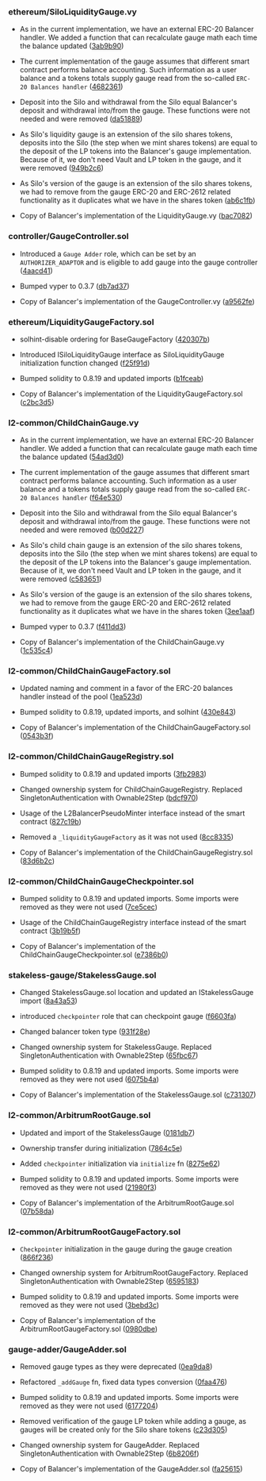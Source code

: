 ### ethereum/SiloLiquidityGauge.vy
- As in the current implementation, we have an external ERC-20 Balancer handler. We added a function that can recalculate gauge math each time the balance updated ([3ab9b90](https://github.com/silo-finance/silo-contracts-v2/pull/34/commits/3ab9b90750287ce4c36d0329408a6bd9d39882d9))

- The current implementation of the gauge assumes that different smart contract performs balance accounting. Such information as a user balance and a tokens totals supply gauge read from the so-called `ERC-20 Balances handler` ([4682361](https://github.com/silo-finance/silo-contracts-v2/pull/34/commits/468236129c7222b62b6faf27726c4dc64ad8d73e))

- Deposit into the Silo and withdrawal from the Silo equal Balancer's deposit and withdrawal into/from the gauge. These functions were not needed and were removed ([da51889](https://github.com/silo-finance/silo-contracts-v2/pull/34/commits/da518898ff7c7704c79eeb5c69a0ad022ad830b8))

- As Silo's liquidity gauge is an extension of the silo shares tokens, deposits into the Silo (the step when we mint shares tokens) are equal to the deposit of the LP tokens into the Balancer's gauge implementation. Because of it, we don't need Vault and LP token in the gauge, and it were removed ([949b2c6](https://github.com/silo-finance/silo-contracts-v2/pull/34/commits/949b2c6d55396b2a5fccd7850f2644b679e4b124))

- As Silo's version of the gauge is an extension of the silo shares tokens, we had to remove from the gauge ERC-20 and ERC-2612 related functionality as it duplicates what we have in the shares token ([ab6c1fb](https://github.com/silo-finance/silo-contracts-v2/pull/34/commits/ab6c1fb59de147e0e13a5ea98ce9f8b21cb1dbf2))

- Copy of Balancer's implementation of the LiquidityGauge.vy ([bac7082](https://github.com/silo-finance/silo-contracts-v2/pull/34/commits/bac708248757c313a2f0c47c6dee0bd91ddaf531))

### controller/GaugeController.sol

- Introduced a `Gauge Adder` role, which can be set by an `AUTHORIZER_ADAPTOR` and is eligible to add gauge into the gauge controller ([4aacd41](https://github.com/silo-finance/silo-contracts-v2/pull/69/commits/4aacd41da29853662f3391e4826af4fd207adde4))

- Bumped vyper to 0.3.7 ([db7ad37](https://github.com/silo-finance/silo-contracts-v2/pull/69/commits/db7ad3739e4ac02dd7556b58d64a933b7744691b))

- Copy of Balancer's implementation of the GaugeController.vy ([a9562fe](https://github.com/silo-finance/silo-contracts-v2/pull/69/commits/a9562fee86534cc563b23bd7ea663292af85eec8))

### ethereum/LiquidityGaugeFactory.sol

- solhint-disable ordering for BaseGaugeFactory ([420307b](https://github.com/silo-finance/silo-contracts-v2/pull/34/commits/420307bfeae951a74f04d8d8e82507ea35d412bb))

- Introduced ISiloLiquidityGauge interface as SiloLiquidityGauge initialization function changed ([f25f91d](https://github.com/silo-finance/silo-contracts-v2/pull/34/commits/f25f91d693fd5894841688ba6e9095759ecc53ce))

- Bumped solidity to 0.8.19 and updated imports ([b1fceab](https://github.com/silo-finance/silo-contracts-v2/pull/34/commits/b1fceaba4398d4041e7ec958273deb6b9901cb4e))

- Copy of Balancer's implementation of the LiquidityGaugeFactory.sol ([c2bc3d5](https://github.com/silo-finance/silo-contracts-v2/pull/34/commits/c2bc3d539244abee8e2cd9b13e70b931eb251735))

### l2-common/ChildChainGauge.vy

- As in the current implementation, we have an external ERC-20 Balancer handler. We added a function that can recalculate gauge math each time the balance updated ([54ad3d0](https://github.com/silo-finance/silo-contracts-v2/pull/56/commits/54ad3d017658e95b0b4e07356998ce558ff2f1ec))

- The current implementation of the gauge assumes that different smart contract performs balance accounting. Such information as a user balance and a tokens totals supply gauge read from the so-called `ERC-20 Balances handler` ([f64e530](https://github.com/silo-finance/silo-contracts-v2/pull/56/commits/f64e530d98b49ef6ad17444b4106c536b1776b80))

- Deposit into the Silo and withdrawal from the Silo equal Balancer's deposit and withdrawal into/from the gauge. These functions were not needed and were removed ([b00d227](https://github.com/silo-finance/silo-contracts-v2/pull/56/commits/b00d227e1335070fec7407e4cdba1703db8be1d7))

- As Silo's child chain gauge is an extension of the silo shares tokens, deposits into the Silo (the step when we mint shares tokens) are equal to the deposit of the LP tokens into the Balancer's gauge implementation. Because of it, we don't need Vault and LP token in the gauge, and it were removed ([c583651](https://github.com/silo-finance/silo-contracts-v2/pull/56/commits/c583651a873e64d4050db8875bc0824d8af772c9))

- As Silo's version of the gauge is an extension of the silo shares tokens, we had to remove from the gauge ERC-20 and ERC-2612 related functionality as it duplicates what we have in the shares token ([3ee1aaf](https://github.com/silo-finance/silo-contracts-v2/pull/56/commits/3ee1aafedf1becad3d9a08141ea192ad1c9ab8bb))

- Bumped vyper to 0.3.7 ([f411dd3](https://github.com/silo-finance/silo-contracts-v2/pull/56/commits/f411dd338f4386693108b019b42ef32dd008bd89))

- Copy of Balancer's implementation of the ChildChainGauge.vy ([1c535c4](https://github.com/silo-finance/silo-contracts-v2/pull/56/commits/1c535c462b0fa00b4a42531e741caa357894a7ad))

### l2-common/ChildChainGaugeFactory.sol

- Updated naming and comment in a favor of the ERC-20 balances handler instead of the pool ([1ea523d](https://github.com/silo-finance/silo-contracts-v2/pull/56/commits/1ea523d4fba941b1ad192091c36f9268bdde3f41))

- Bumped solidity to 0.8.19, updated imports, and solhint ([430e843](https://github.com/silo-finance/silo-contracts-v2/pull/56/commits/430e843bed16bf2dfde6cd39b5eaf1b25c4e02b7))

- Copy of Balancer's implementation of the ChildChainGaugeFactory.sol ([0543b3f](https://github.com/silo-finance/silo-contracts-v2/pull/56/commits/0543b3fd50fe02c3555c0d2efc82fa7771fba33e))

### l2-common/ChildChainGaugeRegistry.sol
- Bumped solidity to 0.8.19 and updated imports ([3fb2983](https://github.com/silo-finance/silo-contracts-v2/pull/60/commits/3fb298378417ede34d7b4fa4edd032cf1ed0ce5b))

- Changed ownership system for ChildChainGaugeRegistry. Replaced SingletonAuthentication with Ownable2Step ([bdcf970](https://github.com/silo-finance/silo-contracts-v2/pull/60/commits/bdcf970447a1f0915b26ebca66b61f9b0a89505a))

- Usage of the L2BalancerPseudoMinter interface instead of the smart contract ([827c19b](https://github.com/silo-finance/silo-contracts-v2/pull/60/commits/827c19b0e25218ba6a9ab9c9eeb83c13e1060ffc))

- Removed a `_liquidityGaugeFactory` as it was not used ([8cc8335](https://github.com/silo-finance/silo-contracts-v2/pull/60/commits/8cc83359c2227060cf6ea59f6e218af092d2c9ba))

- Copy of Balancer's implementation of the ChildChainGaugeRegistry.sol ([83d6b2c](https://github.com/silo-finance/silo-contracts-v2/pull/60/commits/83d6b2c53eaccca44d4b9bcea9740f3be7d35ba5))

### l2-common/ChildChainGaugeCheckpointer.sol
- Bumped solidity to 0.8.19 and updated imports. Some imports were removed as they were not used ([7ce5cec](https://github.com/silo-finance/silo-contracts-v2/pull/60/commits/7ce5cec90e5889c82fe9f396787ae6be491580c1))

- Usage of the ChildChainGaugeRegistry interface instead of the smart contract ([3b19b5f](https://github.com/silo-finance/silo-contracts-v2/pull/60/commits/3b19b5f8cb96f604e19f1961588eafa02e77bf04))

- Copy of Balancer's implementation of the ChildChainGaugeCheckpointer.sol ([e7386b0](https://github.com/silo-finance/silo-contracts-v2/pull/60/commits/e7386b0b0515a5653c41b9e604965264552fc771))

### stakeless-gauge/StakelessGauge.sol
- Changed StakelessGauge.sol location and updated an IStakelessGauge import ([8a43a53](https://github.com/silo-finance/silo-contracts-v2/pull/71/commits/8a43a53bc9c415d6d13b9ed89b25fdfac793b6fd))

- introduced `checkpointer` role that can checkpoint gauge ([f6603fa](https://github.com/silo-finance/silo-contracts-v2/pull/70/commits/f6603fa4a728fb9d934be846ab5968f359d91d96))

- Changed balancer token type ([931f28e](https://github.com/silo-finance/silo-contracts-v2/pull/63/commits/931f28eba3e58321e1a7c3c330634202bcdd1345))

- Changed ownership system for StakelessGauge. Replaced SingletonAuthentication with Ownable2Step ([65fbc67](https://github.com/silo-finance/silo-contracts-v2/pull/63/commits/65fbc670f9a91105742b8ae3738ee4215280c7e3))

- Bumped solidity to 0.8.19 and updated imports. Some imports were removed as they were not used ([6075b4a](https://github.com/silo-finance/silo-contracts-v2/pull/63/commits/6075b4a97a142967a68071a7b3e4f5f82df6f402))

- Copy of Balancer's implementation of the StakelessGauge.sol ([c731307](https://github.com/silo-finance/silo-contracts-v2/pull/63/commits/c7313073b1ca24f4d75fd9f6e5eab3110489249a))

### l2-common/ArbitrumRootGauge.sol
- Updated and import of the StakelessGauge ([0181db7](https://github.com/silo-finance/silo-contracts-v2/pull/71/commits/0181db745f6e252033c879805fcd9e610b7609af))

- Ownership transfer during initialization ([7864c5e](https://github.com/silo-finance/silo-contracts-v2/pull/70/commits/7864c5e9aec84c6a469c73162871fcadc82c2844))

- Added `checkpointer` initialization via `initialize` fn ([8275e62](https://github.com/silo-finance/silo-contracts-v2/pull/70/commits/8275e62cc02f3411dd0a71281ab6fddae5ff9370))

- Bumped solidity to 0.8.19 and updated imports. Some imports were removed as they were not used ([21980f3](https://github.com/silo-finance/silo-contracts-v2/pull/63/commits/21980f320d453e4ae96793c2ca728915f4ff6b28))

- Copy of Balancer's implementation of the ArbitrumRootGauge.sol ([07b58da](https://github.com/silo-finance/silo-contracts-v2/pull/63/commits/07b58da40203b8d6594b16130bc80550a4b4d465))

### l2-common/ArbitrumRootGaugeFactory.sol
- `Checkpointer` initialization in the gauge during the gauge creation ([866f236](https://github.com/silo-finance/silo-contracts-v2/pull/70/commits/866f2368ad10f5d0f4e6ff253680d10590eb9cd1))

- Changed ownership system for ArbitrumRootGaugeFactory. Replaced SingletonAuthentication with Ownable2Step ([6595183](https://github.com/silo-finance/silo-contracts-v2/pull/63/commits/659518311f8a73fe552848d25aeb3167eb753ce1))

- Bumped solidity to 0.8.19 and updated imports. Some imports were removed as they were not used ([3bebd3c](https://github.com/silo-finance/silo-contracts-v2/pull/63/commits/3bebd3c9d6f4bd551900b7004e92aee7e4171c0b))

- Copy of Balancer's implementation of the ArbitrumRootGaugeFactory.sol ([0980dbe](https://github.com/silo-finance/silo-contracts-v2/pull/63/commits/0980dbe5b7a875ec329a45e453b4c1e25708a907))

### gauge-adder/GaugeAdder.sol
- Removed gauge types as they were deprecated ([0ea9da8](https://github.com/silo-finance/silo-contracts-v2/pull/66/commits/0ea9da87c6827ed73211bb266aa183a7a71d82ec))

- Refactored `_addGauge` fn, fixed data types conversion ([0faa476](https://github.com/silo-finance/silo-contracts-v2/pull/66/commits/0faa476b4422be322d44ffa5701bb08829013493))

- Bumped solidity to 0.8.19 and updated imports. Some imports were removed as they were not used ([6177204](https://github.com/silo-finance/silo-contracts-v2/pull/66/commits/617720407034bf9ef324908eac900afd09f4dc6a))

- Removed verification of the gauge LP token while adding a gauge, as gauges will be created only for the Silo share tokens ([c23d305](https://github.com/silo-finance/silo-contracts-v2/pull/66/commits/c23d3057199a85a32297b8095c203a0519bc350b))

- Changed ownership system for GaugeAdder. Replaced SingletonAuthentication with Ownable2Step ([6b8206f](https://github.com/silo-finance/silo-contracts-v2/pull/66/commits/6b8206ff6a538cdacde7b3d90269d04b64c46b91))

- Copy of Balancer's implementation of the GaugeAdder.sol ([fa25615](https://github.com/silo-finance/silo-contracts-v2/pull/66/commits/fa256150b70ff6cf222f39d26b52a5fb90788e6f))
